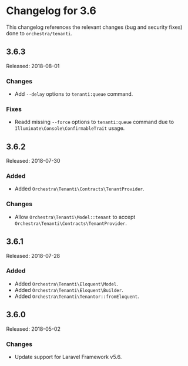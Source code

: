 # Changelog for 3.6

This changelog references the relevant changes (bug and security fixes) done to `orchestra/tenanti`.

## 3.6.3

Released: 2018-08-01

### Changes

* Add `--delay` options to `tenanti:queue` command.

### Fixes

* Readd missing `--force` options to `tenanti:queue` command due to `Illuminate\Console\ConfirmableTrait` usage.

## 3.6.2

Released: 2018-07-30

### Added

* Added `Orchestra\Tenanti\Contracts\TenantProvider`.

### Changes

* Allow `Orchestra\Tenanti\Model::tenant` to accept `Orchestra\Tenanti\Contracts\TenantProvider`.

## 3.6.1

Released: 2018-07-28

### Added

* Added `Orchestra\Tenanti\Eloquent\Model`.
* Added `Orchestra\Tenanti\Eloquent\Builder`.
* Added `Orchestra\Tenanti\Tenantor::fromEloquent`.

## 3.6.0

Released: 2018-05-02

### Changes

* Update support for Laravel Framework v5.6.
